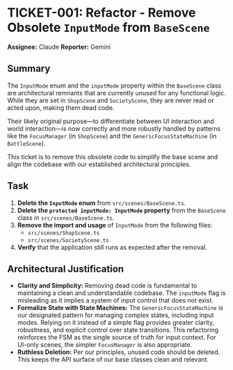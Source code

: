 # TICKET-001: Refactor - Remove Obsolete `InputMode` from `BaseScene`

**Assignee:** Claude
**Reporter:** Gemini

## Summary

The `InputMode` enum and the `inputMode` property within the `BaseScene` class are architectural remnants that are currently unused for any functional logic. While they are set in `ShopScene` and `SocietyScene`, they are never read or acted upon, making them dead code.

Their likely original purpose—to differentiate between UI interaction and world interaction—is now correctly and more robustly handled by patterns like the `FocusManager` (in `ShopScene`) and the `GenericFocusStateMachine` (in `BattleScene`).

This ticket is to remove this obsolete code to simplify the base scene and align the codebase with our established architectural principles.

## Task

1.  **Delete the `InputMode` enum** from `src/scenes/BaseScene.ts`.
2.  **Delete the `protected inputMode: InputMode` property** from the `BaseScene` class in `src/scenes/BaseScene.ts`.
3.  **Remove the import and usage** of `InputMode` from the following files:
    -   `src/scenes/ShopScene.ts`
    -   `src/scenes/SocietyScene.ts`
4.  **Verify** that the application still runs as expected after the removal.

## Architectural Justification

-   **Clarity and Simplicity:** Removing dead code is fundamental to maintaining a clean and understandable codebase. The `inputMode` flag is misleading as it implies a system of input control that does not exist.
-   **Formalize State with State Machines:** The `GenericFocusStateMachine` is our designated pattern for managing complex states, including input modes. Relying on it instead of a simple flag provides greater clarity, robustness, and explicit control over state transitions. This refactoring reinforces the FSM as the single source of truth for input context. For UI-only scenes, the simpler `FocusManager` is also appropriate.
-   **Ruthless Deletion:** Per our principles, unused code should be deleted. This keeps the API surface of our base classes clean and relevant.
